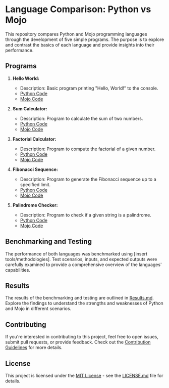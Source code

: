 # Language Comparison: Python vs Mojo

This repository compares Python and Mojo programming languages through the development of five simple programs. The purpose is to explore and contrast the basics of each language and provide insights into their performance.

## Programs

1. **Hello World:**
   - Description: Basic program printing "Hello, World!" to the console.
   - [Python Code](link/to/python/hello_world.py)
   - [Mojo Code](link/to/mojo/hello_world.mojo)

2. **Sum Calculator:**
   - Description: Program to calculate the sum of two numbers.
   - [Python Code](link/to/python/sum_calculator.py)
   - [Mojo Code](link/to/mojo/sum_calculator.mojo)

3. **Factorial Calculator:**
   - Description: Program to compute the factorial of a given number.
   - [Python Code](link/to/python/factorial_calculator.py)
   - [Mojo Code](link/to/mojo/factorial_calculator.mojo)

4. **Fibonacci Sequence:**
   - Description: Program to generate the Fibonacci sequence up to a specified limit.
   - [Python Code](link/to/python/fibonacci_sequence.py)
   - [Mojo Code](link/to/mojo/fibonacci_sequence.mojo)

5. **Palindrome Checker:**
   - Description: Program to check if a given string is a palindrome.
   - [Python Code](link/to/python/palindrome_checker.py)
   - [Mojo Code](link/to/mojo/palindrome_checker.mojo)

## Benchmarking and Testing

The performance of both languages was benchmarked using [insert tools/methodologies]. Test scenarios, inputs, and expected outputs were carefully examined to provide a comprehensive overview of the languages' capabilities.

## Results

The results of the benchmarking and testing are outlined in [Results.md](link/to/results.md). Explore the findings to understand the strengths and weaknesses of Python and Mojo in different scenarios.

## Contributing

If you're interested in contributing to this project, feel free to open issues, submit pull requests, or provide feedback. Check out the [Contribution Guidelines](link/to/contributing.md) for more details.

## License

This project is licensed under the [MIT License](link/to/license.md) - see the [LICENSE.md](link/to/license.md) file for details.

